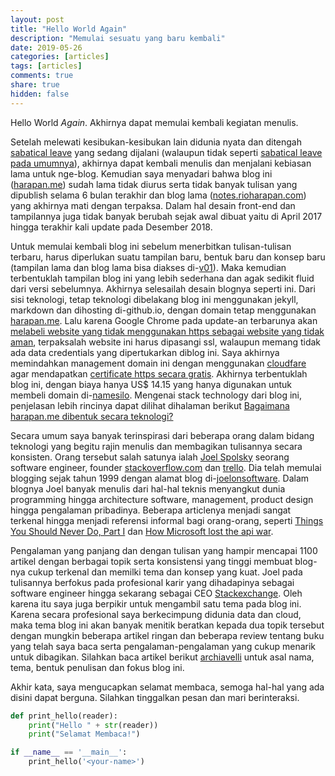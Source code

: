 ```yaml
---
layout: post
title: "Hello World Again"
description: "Memulai sesuatu yang baru kembali"
date: 2019-05-26
categories: [articles]
tags: [articles]
comments: true
share: true
hidden: false
---
```


Hello World *Again*. Akhirnya dapat memulai kembali kegiatan menulis.

Setelah melewati kesibukan-kesibukan lain didunia nyata dan ditengah [sabatical leave](blog/sabatical-leave/) yang sedang dijalani (walaupun tidak seperti [sabatical leave pada umumnya](https://www.thebalancecareers.com/why-employers-should-consider-sabbatical-leave-programs-4171929)), akhirnya dapat kembali menulis dan menjalani kebiasan lama untuk nge-blog. Kemudian saya menyadari bahwa blog ini ([harapan.me](https://www.harapan.me)) sudah lama tidak diurus serta tidak banyak tulisan yang dipublish selama 6 bulan terakhir dan blog lama ([notes.rioharapan.com](http://notes.rioharapan.com)) yang akhirnya mati dengan terpaksa. Dalam hal desain front-end dan tampilannya juga tidak banyak berubah sejak awal dibuat yaitu di April 2017 hingga terakhir kali update pada Desember 2018.

Untuk memulai kembali blog ini sebelum menerbitkan tulisan-tulisan terbaru, harus diperlukan suatu tampilan baru, bentuk baru dan konsep baru (tampilan lama dan blog lama bisa diakses di-[v01](https://www.harapan.me)). Maka kemudian terbentuklah tampilan blog ini yang lebih sederhana dan agak sedikit fluid dari versi sebelumnya. Akhirnya selesailah desain blognya seperti ini. Dari sisi teknologi, tetap teknologi dibelakang blog ini menggunakan jekyll, markdown dan dihosting di-github.io, dengan domain tetap menggunakan [harapan.me](https://www.harapan.me). Lalu karena Google Chrome pada update-an terbarunya akan [melabeli website yang tidak menggunakan https sebagai website yang tidak aman](https://security.googleblog.com/2018/02/a-secure-web-is-here-to-stay.html), terpaksalah website ini harus dipasangi ssl, walaupun memang tidak ada data credentials yang dipertukarkan diblog ini. Saya akhirnya memindahkan management domain ini dengan menggunakan [cloudfare](https://www.cloudflare.com/) agar mendapatkan [certificate https secara gratis](https://www.cloudflare.com/ssl/). Akhirnya terbentuklah blog ini, dengan biaya hanya US$ 14.15 yang hanya digunakan untuk membeli domain di-[namesilo](https://www.namesilo.com/pricing.php?rid=43f3493rl). Mengenai stack technology dari blog ini, penjelasan lebih rincinya dapat dilihat dihalaman berikut [Bagaimana harapan.me dibentuk secara teknologi?](/blog/tech-stack-harapan-me/)

Secara umum saya banyak terinspirasi dari beberapa orang dalam bidang teknologi yang begitu rajin menulis dan membagikan tulisannya secara konsisten. Orang tersebut salah satunya ialah [Joel Spolsky](https://en.wikipedia.org/wiki/Joel_Spolsky) seorang software engineer, founder [stackoverflow.com](https://stackoverflow.com/) dan [trello](https://trello.com/). Dia telah memulai blogging sejak tahun 1999 dengan alamat blog di-[joelonsoftware](https://www.joelonsoftware.com). Dalam blognya Joel banyak menulis dari hal-hal teknis menyangkut dunia programming hingga architecture software, management, product design hingga pengalaman pribadinya. Beberapa articlenya menjadi sangat terkenal hingga menjadi referensi informal bagi orang-orang, seperti [Things You Should Never Do, Part I](https://www.joelonsoftware.com/2000/04/06/things-you-should-never-do-part-i/) dan [How Microsoft lost the api war](https://www.joelonsoftware.com/2004/06/13/how-microsoft-lost-the-api-war/).

Pengalaman yang panjang dan dengan tulisan yang hampir mencapai 1100 artikel dengan berbagai topik serta konsistensi yang tinggi membuat blog-nya cukup terkenal dan memilki tema dan konsep yang kuat. Joel pada tulisannya berfokus pada profesional karir yang dihadapinya sebagai software engineer hingga sekarang sebagai CEO [Stackexchange](https://stackexchange.com/). Oleh karena itu saya juga berpikir untuk mengambil satu tema pada blog ini. Karena secara profesional saya berkecimpung didunia data dan cloud, maka tema blog ini akan banyak menitik beratkan kepada dua topik tersebut dengan mungkin beberapa artikel ringan dan beberapa review tentang buku yang telah saya baca serta pengalaman-pengalaman yang cukup menarik untuk dibagikan. Silahkan baca artikel berikut [archiavelli](blog/archiavelli/) untuk asal nama, tema, bentuk penulisan dan fokus blog ini.

Akhir kata, saya mengucapkan selamat membaca, semoga hal-hal yang ada disini dapat berguna. Silahkan tinggalkan pesan dan mari berinteraksi. 

```python
def print_hello(reader):
	print("Hello " + str(reader))
	print("Selamat Membaca!")

if __name__ == '__main__':
	print_hello('<your-name>')
```

